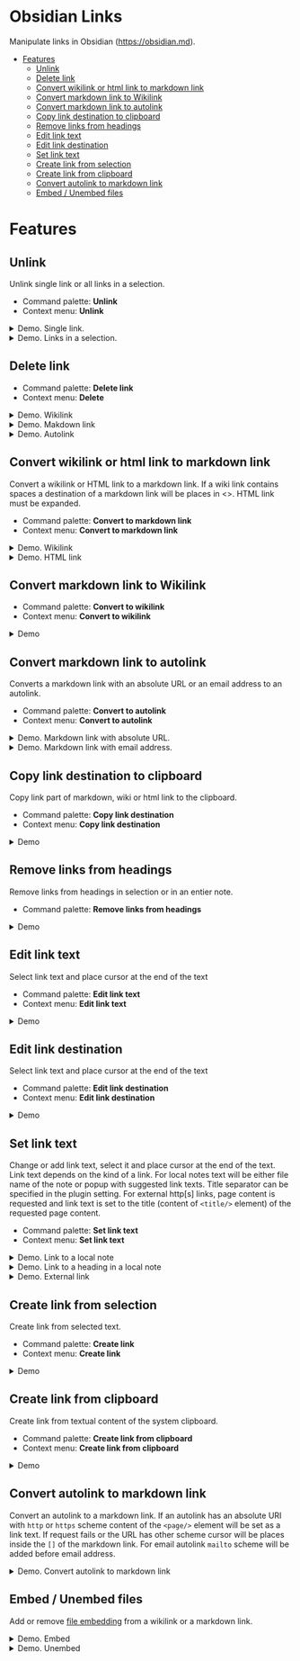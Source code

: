 # Obsidian Links <!-- omit in toc -->

Manipulate links in Obsidian (https://obsidian.md).

- [Features](#features)
  - [Unlink](#unlink)
  - [Delete link](#delete-link)
  - [Convert wikilink or html link to markdown link](#convert-wikilink-or-html-link-to-markdown-link)
  - [Convert markdown link to Wikilink](#convert-markdown-link-to-wikilink)
  - [Convert markdown link to autolink](#convert-markdown-link-to-autolink)
  - [Copy link destination to clipboard](#copy-link-destination-to-clipboard)
  - [Remove links from headings](#remove-links-from-headings)
  - [Edit link text](#edit-link-text)
  - [Edit link destination](#edit-link-destination)
  - [Set link text](#set-link-text)
  - [Create link from selection](#create-link-from-selection)
  - [Create link from clipboard](#create-link-from-clipboard)
  - [Convert autolink to markdown link](#convert-autolink-to-markdown-link)
  - [Embed / Unembed files](#embed--unembed-files)


# Features

## Unlink

Unlink single link or all links in a selection.

- Command palette: **Unlink**
- Context menu: **Unlink**

<details>
<summary>Demo. Single link.</summary>

![remove link](docs/img/unlink-link.gif)

</details>

<details>
<summary>Demo. Links in a selection.</summary>

![remove link](docs/img/unlink-selection.gif)

</details>


## Delete link

- Command palette: **Delete link**
- Context menu: **Delete**

<details>
<summary>Demo. Wikilink</summary>

![delete link](docs/img/delete-wikilink.gif)

</details>

<details>
<summary>Demo. Makdown link</summary>

![delete link](docs/img/delete-markdown-link.gif)

</details>

<details>
<summary>Demo. Autolink</summary>

![delete link](docs/img/delete-autolink.gif)

</details>


## Convert wikilink or html link to markdown link

Convert a wikilink or HTML link to a markdown link. If a wiki link contains spaces a destination of a markdown link will be places in <>. HTML link must be expanded.

- Command palette: **Convert to markdown link**
- Context menu: **Convert to markdown link**

<details>
<summary>Demo. Wikilink</summary>

![convert wikilink to markdown link](docs/img/convert-wikilink-to-mdlink.gif)

</details>

<details>
<summary>Demo. HTML link</summary>

![convert html link to markdown link](docs/img/convert-htmllink-to-mdlink.gif)

</details>

## Convert markdown link to Wikilink
- Command palette: **Convert to wikilink**
- Context menu: **Convert to wikilink**


<details>
<summary>Demo</summary>

![convert markdown link to wiki link](docs/img/convert-to-wikilink.gif)

</details>

## Convert markdown link to autolink

Converts a markdown link with an absolute URL or an email address to an autolink.

- Command palette: **Convert to autolink**
- Context menu: **Convert to autolink**


<details>
<summary>Demo. Markdown link with absolute URL.</summary>

![convert markdown link to wiki link](docs/img/convert-markdown-url-link-to-autolink.gif)

</details>

<details>
<summary>Demo. Markdown link with email address.</summary>

![convert markdown link to wiki link](docs/img/convert-markdown-email-link-to-autolink.gif)

</details>


## Copy link destination to clipboard

Copy link part of markdown, wiki or html link to the clipboard.

- Command palette: **Copy link destination**
- Context menu: **Copy link destination**

<details>
<summary>Demo</summary>

![copy link destination to clipboard](docs/img/copy-link-destination.gif)

</details>


## Remove links from headings

Remove links from headings in selection or in an entier note.

- Command palette:  **Remove links from headings**

<details>
<summary>Demo</summary>

![Remove links from headings](docs/img/remove-links-from-headings.gif)

</details>

## Edit link text

Select link text and place cursor at the end of the text

- Command palette: **Edit link text**
- Context menu: **Edit link text**

<details>
<summary>Demo</summary>

![Edit link text](docs/img/edit-link-text.gif)

</details>

## Edit link destination

Select link text and place cursor at the end of the text

- Command palette: **Edit link destination**
- Context menu: **Edit link destination**

<details>
<summary>Demo</summary>

![Edit link text](docs/img/edit-link-destination.gif)

</details>

## Set link text
Change or add link text, select it and place cursor at the end of the text. 
Link text depends on the kind of a link. 
For local notes text will be either file name of the note or popup with suggested link texts. Title separator can be specified in the plugin setting. 
For external http[s] links, page content is requested and link text is set to the title (content of `<title/>` element) of the requested page content.


- Command palette: **Set link text**
- Context menu: **Set link text**


<details>
<summary>Demo. Link to a local note</summary>

![Link to local note](docs/img/set-link-text-local.gif)

</details>

<details>
<summary>Demo. Link to a heading in a local note</summary>

![Link to a heading in local note](docs/img/set-link-text-local-heading.gif)

</details>

<details>
<summary>Demo. External link</summary>

![External link](docs/img/set-link-text-external.gif)

</details>

## Create link from selection
Create link from selected text.

- Command palette: **Create link**
- Context menu: **Create link**


<details>
<summary>Demo</summary>

![Create link from selection](docs/img/create-wikilink-from-selection.gif)

</details>

## Create link from clipboard
Create link from textual content of the system clipboard.

- Command palette: **Create link from clipboard**
- Context menu: **Create link from clipboard**


<details>
<summary>Demo</summary>

![Create link from selection](docs/img/create-mdlink-from-clipboard.gif)

</details>

## Convert autolink to markdown link

Convert an autolink to a markdown link.
If an autolink has an absolute URI with `http` or `https` scheme content of the `<page/>` element will be set as a link text. If request fails or the URL has other scheme cursor will be places inside the `[]` of the markdown link. For email autolink `mailto` scheme will be added before email address.

<details>
<summary>Demo. Convert autolink to markdown link</summary>

![convert to markdown link](/docs/img/convert-autolink-to-markdown-link.gif)

</details>

## Embed / Unembed files

Add or remove [file embedding](https://help.obsidian.md/Linking+notes+and+files/Embedding+files#:~:text=To%20embed%20a%20file%20in,of%20the%20Accepted%20file%20formats.) from a wikilink or a markdown link.

<details>
<summary>Demo. Embed </summary>

![remove link](/docs/img/embed-link.gif)

</details>

<details>
<summary>Demo. Unembed </summary>

![remove link](/docs/img/unembed-link.gif)

</details>
